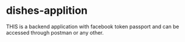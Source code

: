 # dishes-applition
THIS is a backend application with facebook token passport and can be accessed through postman or any other.
